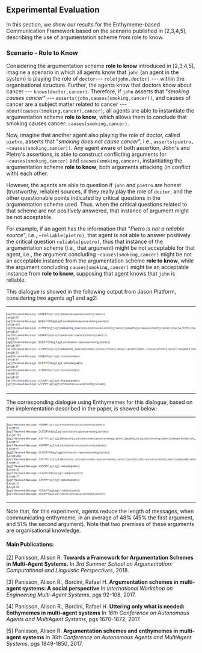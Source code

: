 
## Experimental Evaluation 

In this section, we show our results for the Enthymeme-based Communication Framework based on the scenario published in [2,3,4,5], 
describing the use of argumentation scheme from role to know. 

### Scenario - Role to Know

Considering the argumentation scheme **role to know** introduced in [2,3,4,5], imagine a scenario in which all agents know that `john` (an agent in the system) is playing the role of `doctor`--- `role(john,doctor)` --- within the organisational structure. Further, the agents know that doctors know about cancer --- `knows(doctor,cancer)`. Therefore, if `john` asserts that "*smoking causes cancer*" --- `asserts(john,causes(smoking,cancer))`, and causes of cancer are a subject matter related to cancer --- `about(causes(smoking,cancer),cancer)`, all agents are able to instantiate the argumentation scheme **role to know**, which allows them to conclude that smoking causes cancer: `causes(smoking,cancer)`.

Now, imagine that another agent also playing the role of doctor, called `pietro`, asserts that "*smoking does not cause cancer*", i.e., `asserts(pietro, ~causes(smoking,cancer))`. Any agent aware of both assertion, John's and Pietro's assertions, is able to construct conflicting arguments for `~causes(smoking,cancer)` and `causes(smoking,cancer)`, instantiating the argumentation scheme **role to know**, both arguments attacking (in conflict with) each other. 

However, the agents are able to question if `john` and `pietro` are honest (trustworthy, reliable) sources, if they really play the role of `doctor`, and the other questionable points indicated by critical questions in the argumentation scheme used. Thus, when the critical questions related to that scheme are not positively answered, that instance of argument might be not acceptable.

For example, if an agent has the information that "*Pietro is not a reliable source*", i.e., `~reliable(pietro)`, that agent is not able to answer positively the critical question `reliable(pietro)`, thus that instance of the argumentation scheme (i.e., that argument) might be not acceptable for that agent, i.e., the argument concluding  `~causes(smoking,cancer)` might be not an acceptable instance from the argumentation scheme **role to know**, while the argument concluding `causes(smoking,cancer)` might be an acceptable instance from **role to know**, supposing that agent knows that  `john` is reliable.

This dialogue is showed in the following output from Jason Platform, considering two agents ag1 and ag2:
_________________________
![Scenario Roel to Know](img/cod2_enthy0202_v1.png)
_________________________
The corresponding dialogue using Enthymemes for this dialogue, based on the implementation described in the paper, is showed below:
_________________________
![Scenario Role to Know](img/scenario_02_v2.png)
_________________________

Note that, for this experiment, agents reduce the length of messages, when communicating enthymeme, in an average of 48% 
(45% the first argument, and 51% the second argument). Note that two premises of these arguments are organisational knowledge.


#### **Main Publications:**

[2] Panisson, Alison R. 
**Towards a Framework for Argumentation Schemes in Multi-Agent Systems.** 
In *3rd Summer School on Argumentation: Computational and Linguistic Perspectives*, 2018.

[3] Panisson, Alison R., Bordini, Rafael H. 
**Argumentation schemes in multi-agent systems: A social perspective**
In *International Workshop on Engineering Multi-Agent Systems*, pgs 92-108, 2017.

[4] Panisson, Alison R., Bordini, Rafael H. 
**Uttering only what is needed: Enthymemes in multi-agent systems**
In *16th Conference on Autonomous Agents and MultiAgent Systems*, pgs 1670-1672, 2017.

[5] Panisson, Alison R. 
**Argumentation schemes and enthymemes in multi-agent systems**
In *16th Conference on Autonomous Agents and MultiAgent Systems*, pgs 1849-1850, 2017.



